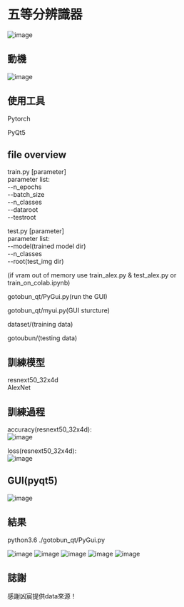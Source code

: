 # 五等分辨識器
![image](https://github.com/TaiChunYen/gotoubun-no-discriminator/blob/master/readme_p/gotoubun-no-hanayome2.png)
## 動機
![image](https://github.com/TaiChunYen/gotoubun-no-discriminator/blob/master/readme_p/gotobun_re.png)

## 使用工具
Pytorch  

PyQt5  

## file overview
train.py [parameter]  
parameter list:  
--n_epochs  
--batch_size  
--n_classes  
--dataroot  
--testroot  

test.py [parameter]  
parameter list:  
--model(trained model dir)  
--n_classes  
--root(test_img dir)  

(if vram out of memory use train_alex.py & test_alex.py or train_on_colab.ipynb)  

gotobun_qt/PyGui.py(run the GUI)  

gotobun_qt/myui.py(GUI sturcture)  

dataset/(training data)  

gotoubun/(testing data)  


## 訓練模型
resnext50_32x4d  
AlexNet  

## 訓練過程
accuracy(resnext50_32x4d):  
![image](https://github.com/TaiChunYen/gotoubun-no-discriminator/blob/master/readme_p/train_acc.png)

loss(resnext50_32x4d):  
![image](https://github.com/TaiChunYen/gotoubun-no-discriminator/blob/master/readme_p/train_loss.png)

## GUI(pyqt5)
![image](https://github.com/TaiChunYen/gotoubun-no-discriminator/blob/master/readme_p/gui.png)

## 結果
python3.6 ./gotobun_qt/PyGui.py  

![image](https://github.com/TaiChunYen/gotoubun-no-discriminator/blob/master/readme_p/r1.png)
![image](https://github.com/TaiChunYen/gotoubun-no-discriminator/blob/master/readme_p/r2.png)
![image](https://github.com/TaiChunYen/gotoubun-no-discriminator/blob/master/readme_p/r3.png)
![image](https://github.com/TaiChunYen/gotoubun-no-discriminator/blob/master/readme_p/r4.png)
![image](https://github.com/TaiChunYen/gotoubun-no-discriminator/blob/master/readme_p/r5.png)


## 誌謝
感謝凶宸提供data來源！
